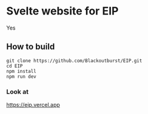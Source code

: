# Svelte website for EIP
Yes

## How to build

```
git clone https://github.com/Blackoutburst/EIP.git
cd EIP
npm install
npm run dev
```

### Look at
https://eip.vercel.app
